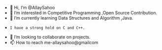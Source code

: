 - 👋 Hi, I’m @AllaySahoo
- 👀 I’m interested in Competitive Programming ,Open Source Contribution.
- 🌱 I’m currently learning Data Structures and Algorithm ,Java.
-     I have a strong hold on C and C++.
- 💞️ I’m looking to collaborate on projects.
- 📫 How to reach me-allaysahoo@gmailcom

<!---
AllaySahoo/AllaySahoo is a ✨ special ✨ repository because its `README.md` (this file) appears on your GitHub profile.
You can click the Preview link to take a look at your changes.
--->
